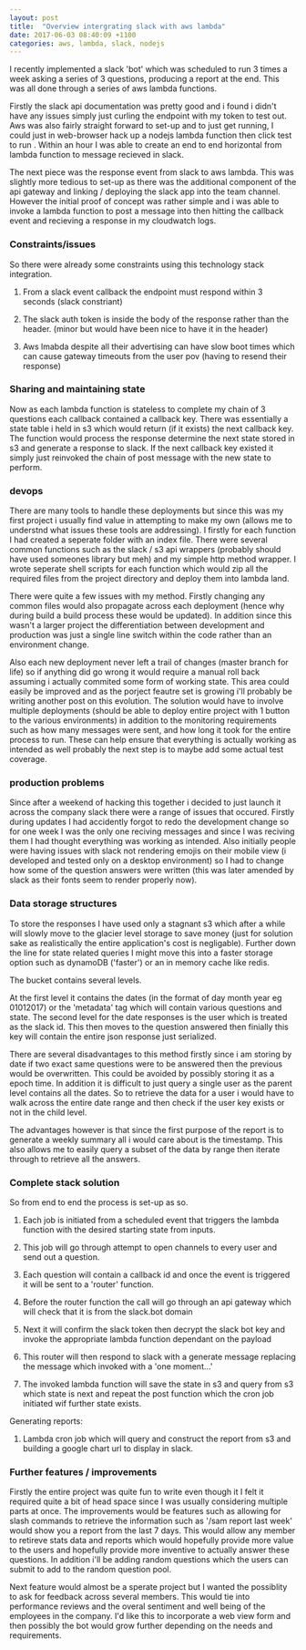 ```yaml
---
layout: post
title:  "Overview intergrating slack with aws lambda"
date: 2017-06-03 08:40:09 +1100
categories: aws, lambda, slack, nodejs
---
```


I recently implemented a slack 'bot' which was scheduled to run 3 times a week asking a series of 3 questions, producing a report at the end. This was all done through a series of aws lambda functions. 

Firstly the slack api documentation was pretty good and i found i didn't have any issues simply just curling the endpoint with my token to test out. Aws was also fairly straight forward to set-up and to just get running, I could just in web-browser hack up a nodejs lambda function then click test to run . Within an hour I was able to create an end to end horizontal from lambda function to message recieved in slack. 

The next piece was the response event from slack to aws lambda. This was slightly more tedious to set-up as there was the additional component of the api gateway and linking / deploying the slack app into the team channel. However the initial proof of concept was rather simple and i was able to invoke a lambda function to post a message into then hitting the callback event and recieving a response in my cloudwatch logs.

### Constraints/issues

So there were already some constraints using this technology stack integration. 

1) From a slack event callback the endpoint must respond within 3 seconds (slack constriant)

2) The slack auth token is inside the body of the response rather than the header. (minor but would have been nice to have it in the header)

3) Aws lmabda despite all their advertising can have slow boot times which can cause gateway timeouts from the user pov (having to resend their response)

### Sharing and maintaining state

Now as each lambda function is stateless to complete my chain of 3 questions each callback contained a callback key. There was essentially a state table i held in s3 which would return (if it exists) the next callback key. The function would process the response determine the next state  stored in s3 and generate a response to slack. If the next callback key existed it simply just reinvoked the chain of post message with the new state to perform.

### devops

There are many tools to handle these deployments but since this was my first project i usually find value in attempting to make my own (allows me to understnd what issues these tools are addressing). I firstly for each function I had created a seperate folder with an index file. There were several common functions such as the slack / s3 api wrappers (probably should have used someones library but meh) and my simple http method wrapper. I wrote seperate shell scripts for each function which would zip all the required files from the project directory and deploy them into lambda land. 

There were quite a few issues with my method. Firstly changing any common files would also propagate across each deployment (hence why during build a build process these would be updated). In addition since this wasn't a larger project the differentiation between development and production was just a single line switch within the code rather than an environment change. 

Also each new deployment never left a trail of changes (master branch for life) so if anything did go wrong it would require a manual roll back assuming i actually commited some form of working state. This area could easily be improved and as the porject feautre set is growing i'll probably be writing another post on this evolution. The solution would have to involve multiple deployments (should be able to deploy entire project with 1 button to the various environments) in addition to the monitoring requirements such as how many messages were sent, and how long it took for the entire process to run. These can help ensure that everything is actually working as intended as well probably the next step is to maybe add some actual test coverage.

### production problems

Since after a weekend of hacking this together i decided to just launch it across the company slack there were a range of issues that occured. Firstly during updates I had accidently forgot to redo the development change so for one week I was the only one reciving messages and since I was reciving them I had thought everything was working as intended. Also initially people were having issues with slack not rendering emojis on their mobile view (i developed and tested only on a desktop environment) so I had to change how some of the question answers were written (this was later amended by slack as their fonts seem to render properly now). 

### Data storage structures

To store the responses I have used only a stagnant s3 which after a while will slowly move to the glacier level storage to save money (just for solution sake as realistically the entire application's cost is negligable). Further down the line for state related queries I might move this into a faster storage option such as dynamoDB ('faster') or an in memory cache like redis. 

The bucket contains several levels. 

At the first level it contains the dates (in the format of day month year eg 01012017) or the 'metadata' tag which will contain various questions and state. The second level for the date responses is the user which is treated as the slack id. This then moves to the question answered then finially this key will contain the entire json response just serialized. 

There are several disadvantages to this method firstly since i am storing by date if two exact same questions were to be answered then the previous would be overwritten. This could be avoided by possibly storing it as a epoch time. In addition it is difficult to just query a single user as the parent level contains all the dates. So to retrieve the data for a user i would have to walk across the entire date range and then check if the user key exists or not in the child level. 

The advantages however is that since the first purpose of the report is to generate a weekly summary all i would care about is the timestamp. This also allows me to easily query a subset of the data by range then iterate through to retrieve all the answers.


### Complete stack solution

So from end to end the process is set-up as so.

1) Each job is initiated from a scheduled event that triggers the lambda function with the desired starting state from inputs.

2) This job will go through attempt to open channels to every user and send out a question. 

3) Each question will contain a callback id and once the event is triggered it will be sent to a 'router' function.

4) Before the router function the call will go through an api gateway which will check that it is from the slack.bot domain

5) Next it will confirm the slack token then decrypt the slack bot key and invoke the appropriate lambda function dependant on the payload

6) This router will then respond to slack with a generate message replacing the message which invoked with a 'one moment...'

7) The invoked lambda function will save the state in s3 and query from s3 which state is next and repeat the post function which the cron job initiated wif further state exists. 

Generating reports:

1) Lambda cron job which will query and construct the report from s3 and building a google chart url to display in slack. 


### Further features / improvements

Firstly the entire project was quite fun to write even though it I felt it required quite a bit of head space since I was usually considering multiple parts at once. The improvements would be features such as allowing for slash commands to retrieve the information such as '/sam report last week' would show you a report from the last 7 days. This would allow any member to retireve stats data and reports which would hopefully provide more value to the users and hopefully provide more inventive to actually answer these questions. In addition i'll be adding random questions which the users can submit to add to the random question pool. 

Next feature would almost be a sperate project but I wanted the possiblity to ask for feedback across several members. This would tie into performance reviews and the overal sentiment and well being of the employees in the company. I'd like this to incorporate a web view form and then possibly the bot would grow further depending on the needs and requirements. 


